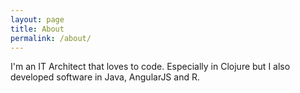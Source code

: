 ```yaml
---
layout: page
title: About
permalink: /about/
---
```


I'm an IT Architect that loves to code. Especially in Clojure but I also developed software in Java, AngularJS and R. 
